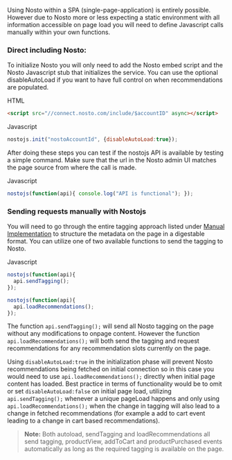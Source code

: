 Using Nosto within a SPA (single-page-application) is entirely possible. However due to Nosto more or less expecting a static environment with all information accessible on page load you will need to define Javascript calls manually within your own functions.

### Direct including Nosto:

To initialize Nosto you will only need to add the Nosto embed script and the Nosto Javascript stub that initializes the service. You can use the optional disableAutoLoad if you want to have full control on when recommendations are populated. 

HTML
```html
<script src="//connect.nosto.com/include/$accountID" async></script>
```

Javascript
```js
nostojs.init("nostoAccountId", {disableAutoLoad:true});
```

After doing these steps you can test if the nostojs API is available by testing a simple command. Make sure that the url in the Nosto admin UI matches the page source from where the call is made. 

Javascript
```js
nostojs(function(api){ console.log("API is functional"); });
```

### Sending requests manually with Nostojs

You will need to go through the entire tagging approach listed under [Manual Implementation](https://github.com/Nosto/docs-nosto-com/wiki/Manual-implementation) to structure the metadata on the page in a digestable format. You can utilize one of two available functions to send the tagging to Nosto.

Javascript
```js
nostojs(function(api){
  api.sendTagging();
});

nostojs(function(api){
  api.loadRecommendations();
});
```

The function `api.sendTagging();` will send all Nosto tagging on the page without any modifications to onpage content. However the function `api.loadRecommendations();` will both send the tagging and request recommendations for any recommendation slots currently on the page. 

Using `disableAutoLoad:true` in the initialization phase will prevent Nosto recommendations being fetched on initial connection so in this case you would need to use `api.loadRecommendations();` directly when initial page content has loaded. Best practice in terms of functionality would be to omit or set `disableAutoLoad:false` on initial page load, utilizing `api.sendTagging();` whenever a unique pageLoad happens and only using `api.loadRecommendations();` when the change in tagging will also lead to a change in fetched recommendations (for example a add to cart event leading to a change in cart based recommendations). 

> **Note:** Both autoload, sendTagging and loadRecommendations all send tagging, productView, addToCart and 
> productPurchased events automatically as long as the required tagging is available on the page. 
